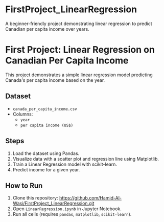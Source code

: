 # FirstProject_LinearRegression
A beginner-friendly project demonstrating linear regression to predict Canadian per capita income over years.
# First Project: Linear Regression on Canadian Per Capita Income

This project demonstrates a simple linear regression model predicting Canada's per capita income based on the year.

## Dataset
- `canada_per_capita_income.csv`  
- Columns:
  - `year`
  - `per capita income (US$)`

## Steps
1. Load the dataset using Pandas.
2. Visualize data with a scatter plot and regression line using Matplotlib.
3. Train a Linear Regression model with scikit-learn.
4. Predict income for a given year.

## How to Run
1. Clone this repository: https://github.com/Hamid-Al-Wasi/FirstProject_LinearRegression.git
2. Open `LinearRegression.ipynb` in Jupyter Notebook.
3. Run all cells (requires `pandas`, `matplotlib`, `scikit-learn`).




